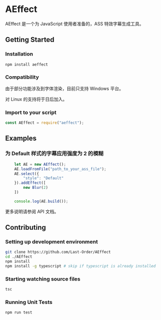 # AEffect

AEffect 是一个为 JavaScript 使用者准备的，ASS 特效字幕生成工具。

## Getting Started

### Installation
```
npm install aeffect
```

### Compatibility

由于部分功能涉及到字体渲染，目前只支持 Windows 平台。

对 Linux 的支持将于日后加入。

### Import to your script

```JavaScript
const AEffect = require("aeffect");
```

## Examples

### 为 Default 样式的字幕应用强度为 2 的模糊

```JavaScript
    let AE = new AEffect();
    AE.loadFromFile("path_to_your_ass_file");
    AE.select({
        "style": "Default"
    }).addEffect([
        new Blur(2)
    ])

    console.log(AE.build());

```

更多说明请参阅 API 文档。

## Contributing

### Setting up development environment
```bash
git clone https://github.com/Last-Order/AEffect
cd ./AEffect
npm install
npm install -g typescript # skip if typescript is already installed
```

### Starting watching source files
```bash
tsc
```

### Running Unit Tests
```bash
npm run test
```